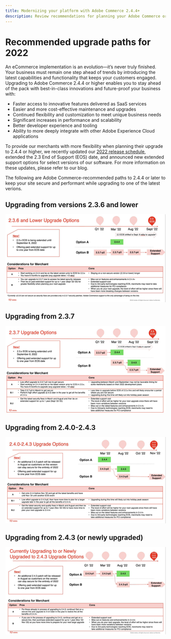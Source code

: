 ```yaml
---
title: Modernizing your platform with Adobe Commerce 2.4.4+
description: Review recommendations for planning your Adobe Commerce or Magento Open Source upgrade in 2022.
---
```


# Recommended upgrade paths for 2022

An eCommerce implementation is an evolution—it’s never truly finished. Your business must remain one step ahead of trends by introducing the latest capabilities and functionality that keeps your customers engaged. Upgrading to Adobe Commerce 2.4.4 or higher enables you to stay ahead of the pack with best-in-class innovations and future-proof your business with:

- Faster access to innovative features delivered as SaaS services
- Easier and more cost-effective maintenance and upgrades
- Continued flexibility and customization to meet unique business needs
- Significant increases in performance and scalability
- Better developer experience and tooling
- Ability to more deeply integrate with other Adobe Experience Cloud applications

To provide our merchants with more flexibility when planning their upgrade to 2.4.4 or higher, we recently updated our [2022 release schedule](https://devdocs.magento.com/release/), extended the 2.3 End of Support (EOS) date, and announced new extended support options for select versions of our software. For more information on these updates, please refer to our blog.

The following are Adobe Commerce-recommended paths to 2.4.4 or later to keep your site secure and performant while upgrading to one of the latest verions.

## Upgrading from versions 2.3.6 and lower

![](../../assets/upgrade-guide/2.3.6.jpg)

## Upgrading from 2.3.7

![](../../assets/upgrade-guide/2.3.7.jpg)

## Upgrading from 2.4.0-2.4.3

![](../../assets/upgrade-guide/2.4.0-2.4.3.jpg)

## Upgrading from 2.4.3 (or newly upgraded) 

![](../../assets/upgrade-guide/2.4.3.jpg)
 
